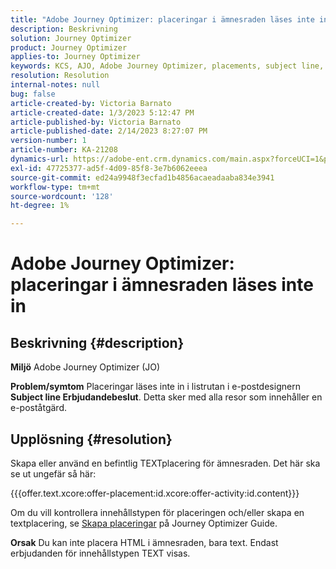 ```yaml
---
title: "Adobe Journey Optimizer: placeringar i ämnesraden läses inte in"
description: Beskrivning
solution: Journey Optimizer
product: Journey Optimizer
applies-to: Journey Optimizer
keywords: KCS, AJO, Adobe Journey Optimizer, placements, subject line, not load, content type, html, text
resolution: Resolution
internal-notes: null
bug: false
article-created-by: Victoria Barnato
article-created-date: 1/3/2023 5:12:47 PM
article-published-by: Victoria Barnato
article-published-date: 2/14/2023 8:27:07 PM
version-number: 1
article-number: KA-21208
dynamics-url: https://adobe-ent.crm.dynamics.com/main.aspx?forceUCI=1&pagetype=entityrecord&etn=knowledgearticle&id=1597f3d5-898b-ed11-81ad-6045bd0067ea
exl-id: 47725377-ad5f-4d09-85f8-3e7b6062eeea
source-git-commit: ed24a9948f3ecfad1b4856acaeadaaba834e3941
workflow-type: tm+mt
source-wordcount: '128'
ht-degree: 1%

---
```


# Adobe Journey Optimizer: placeringar i ämnesraden läses inte in

## Beskrivning {#description}

<b>Miljö</b>
Adobe Journey Optimizer (JO)


<b>Problem/symtom</b>
Placeringar läses inte in i listrutan i e-postdesignern  <b> Subject line </b><b>Erbjudandebeslut</b>. Detta sker med alla resor som innehåller en e-poståtgärd.


## Upplösning {#resolution}


Skapa eller använd en befintlig TEXTplacering för ämnesraden. Det här ska se ut ungefär så här:

{{{offer.text.xcore:offer-placement:id.xcore:offer-activity:id.content}}}

Om du vill kontrollera innehållstypen för placeringen och/eller skapa en textplacering, se [Skapa placeringar](https://experienceleague.adobe.com/docs/journey-optimizer/using/offer-decisioning/create-components/creating-placements.html) på Journey Optimizer Guide.


<b>Orsak</b>
Du kan inte placera HTML i ämnesraden, bara text. Endast erbjudanden för innehållstypen TEXT visas.

